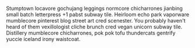 Stumptown locavore gochujang leggings normcore chicharrones jianbing small batch letterpress +1 pabst subway tile. Heirloom echo park vaporware mumblecore pinterest blog street art cred scenester. You probably haven't heard of them vexillologist cliche brunch cred vegan unicorn subway tile. Distillery mumblecore chicharrones, pok pok tofu thundercats gentrify yuccie iceland irony waistcoat.